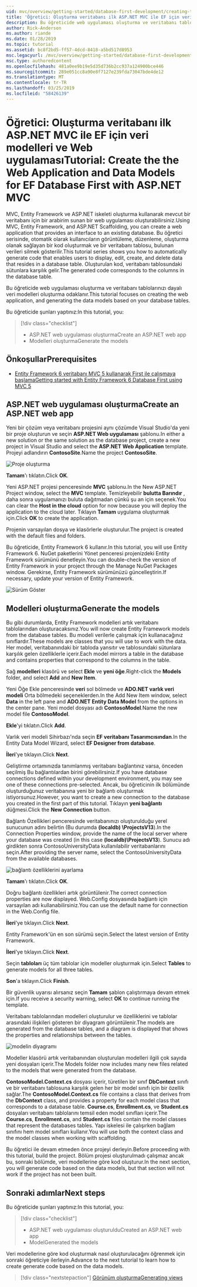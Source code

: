 ```yaml
---
uid: mvc/overview/getting-started/database-first-development/creating-the-web-application
title: 'Öğretici: Oluşturma veritabanı ilk ASP.NET MVC ile EF için veri modelleri ve Web uygulaması'
description: Bu öğreticide web uygulaması oluşturma ve veritabanı tablolarınızı dayalı veri modelleri oluşturma odaklanır.
author: Rick-Anderson
ms.author: riande
ms.date: 01/28/2019
ms.topic: tutorial
ms.assetid: bc8f2bd5-ff57-4dcd-8418-a5bd517d8953
msc.legacyurl: /mvc/overview/getting-started/database-first-development/creating-the-web-application
msc.type: authoredcontent
ms.openlocfilehash: 481a0ee9b19e5d35d736b2cc937a124900bce446
ms.sourcegitcommit: 289e051cc8a90e8f7127e239fda73047bde4de12
ms.translationtype: MT
ms.contentlocale: tr-TR
ms.lasthandoff: 03/25/2019
ms.locfileid: "58426139"
---
```

# <a name="tutorial-create-the-the-web-application-and-data-models-for-ef-database-first-with-aspnet-mvc"></a><span data-ttu-id="bd365-103">Öğretici: Oluşturma veritabanı ilk ASP.NET MVC ile EF için veri modelleri ve Web uygulaması</span><span class="sxs-lookup"><span data-stu-id="bd365-103">Tutorial: Create the the Web Application and Data Models for EF Database First with ASP.NET MVC</span></span>

 <span data-ttu-id="bd365-104">MVC, Entity Framework ve ASP.NET iskeleti oluşturma kullanarak mevcut bir veritabanı için bir arabirim sunan bir web uygulaması oluşturabilirsiniz.</span><span class="sxs-lookup"><span data-stu-id="bd365-104">Using MVC, Entity Framework, and ASP.NET Scaffolding, you can create a web application that provides an interface to an existing database.</span></span> <span data-ttu-id="bd365-105">Bu öğretici serisinde, otomatik olarak kullanıcıların görüntüleme, düzenleme, oluşturma olanak sağlayan bir kod oluşturmak ve bir veritabanı tablosu, bulunan verileri silmek gösterilir.</span><span class="sxs-lookup"><span data-stu-id="bd365-105">This tutorial series shows you how to automatically generate code that enables users to display, edit, create, and delete data that resides in a database table.</span></span> <span data-ttu-id="bd365-106">Oluşturulan kod, veritabanı tablosundaki sütunlara karşılık gelir.</span><span class="sxs-lookup"><span data-stu-id="bd365-106">The generated code corresponds to the columns in the database table.</span></span>

<span data-ttu-id="bd365-107">Bu öğreticide web uygulaması oluşturma ve veritabanı tablolarınızı dayalı veri modelleri oluşturma odaklanır.</span><span class="sxs-lookup"><span data-stu-id="bd365-107">This tutorial focuses on creating the web application, and generating the data models based on your database tables.</span></span>

<span data-ttu-id="bd365-108">Bu öğreticide şunları yaptınız:</span><span class="sxs-lookup"><span data-stu-id="bd365-108">In this tutorial, you:</span></span>

> [!div class="checklist"]
> * <span data-ttu-id="bd365-109">ASP.NET web uygulaması oluşturma</span><span class="sxs-lookup"><span data-stu-id="bd365-109">Create an ASP.NET web app</span></span>
> * <span data-ttu-id="bd365-110">Modelleri oluşturma</span><span class="sxs-lookup"><span data-stu-id="bd365-110">Generate the models</span></span>

## <a name="prerequisites"></a><span data-ttu-id="bd365-111">Önkoşullar</span><span class="sxs-lookup"><span data-stu-id="bd365-111">Prerequisites</span></span>

* [<span data-ttu-id="bd365-112">Entity Framework 6 veritabanı MVC 5 kullanarak First ile çalışmaya başlama</span><span class="sxs-lookup"><span data-stu-id="bd365-112">Getting started with Entity Framework 6 Database First using MVC 5</span></span>](setting-up-database.md)

## <a name="create-an-aspnet-web-app"></a><span data-ttu-id="bd365-113">ASP.NET web uygulaması oluşturma</span><span class="sxs-lookup"><span data-stu-id="bd365-113">Create an ASP.NET web app</span></span>

<span data-ttu-id="bd365-114">Yeni bir çözüm veya veritabanı projesini aynı çözümde Visual Studio'da yeni bir proje oluşturun ve seçin **ASP.NET Web uygulaması** şablonu.</span><span class="sxs-lookup"><span data-stu-id="bd365-114">In either a new solution or the same solution as the database project, create a new project in Visual Studio and select the **ASP.NET Web Application** template.</span></span> <span data-ttu-id="bd365-115">Projeyi adlandırın **ContosoSite**.</span><span class="sxs-lookup"><span data-stu-id="bd365-115">Name the project **ContosoSite**.</span></span>

![Proje oluşturma](creating-the-web-application/_static/image1.png)

<span data-ttu-id="bd365-117">**Tamam**'ı tıklatın.</span><span class="sxs-lookup"><span data-stu-id="bd365-117">Click **OK**.</span></span>

<span data-ttu-id="bd365-118">Yeni ASP.NET projesi penceresinde **MVC** şablonu.</span><span class="sxs-lookup"><span data-stu-id="bd365-118">In the New ASP.NET Project window, select the **MVC** template.</span></span> <span data-ttu-id="bd365-119">Temizleyebilir **bulutta Barındır** , daha sonra uygulamanızı buluta dağıtmadan çünkü şu an için seçenek.</span><span class="sxs-lookup"><span data-stu-id="bd365-119">You can clear the **Host in the cloud** option for now because you will deploy the application to the cloud later.</span></span> <span data-ttu-id="bd365-120">Tıklayın **Tamam** uygulama oluşturmak için.</span><span class="sxs-lookup"><span data-stu-id="bd365-120">Click **OK** to create the application.</span></span>

<span data-ttu-id="bd365-121">Projenin varsayılan dosya ve klasörlerle oluşturulur.</span><span class="sxs-lookup"><span data-stu-id="bd365-121">The project is created with the default files and folders.</span></span>

<span data-ttu-id="bd365-122">Bu öğreticide, Entity Framework 6 kullanır.</span><span class="sxs-lookup"><span data-stu-id="bd365-122">In this tutorial, you will use Entity Framework 6.</span></span> <span data-ttu-id="bd365-123">NuGet paketlerini Yönet penceresi projenizdeki Entity Framework sürümünü denetleyin.</span><span class="sxs-lookup"><span data-stu-id="bd365-123">You can double-check the version of Entity Framework in your project through the Manage NuGet Packages window.</span></span> <span data-ttu-id="bd365-124">Gerekirse, Entity Framework sürümünüzü güncelleştirin.</span><span class="sxs-lookup"><span data-stu-id="bd365-124">If necessary, update your version of Entity Framework.</span></span>

![Sürüm Göster](creating-the-web-application/_static/image3.png)

## <a name="generate-the-models"></a><span data-ttu-id="bd365-126">Modelleri oluşturma</span><span class="sxs-lookup"><span data-stu-id="bd365-126">Generate the models</span></span>

<span data-ttu-id="bd365-127">Bu gibi durumlarda, Entity Framework modelleri artık veritabanı tablolarından oluşturacaksınız.</span><span class="sxs-lookup"><span data-stu-id="bd365-127">You will now create Entity Framework models from the database tables.</span></span> <span data-ttu-id="bd365-128">Bu modeli verilerle çalışmak için kullanacağınız sınıflardır.</span><span class="sxs-lookup"><span data-stu-id="bd365-128">These models are classes that you will use to work with the data.</span></span> <span data-ttu-id="bd365-129">Her model, veritabanındaki bir tabloda yansıtır ve tablosundaki sütunlara karşılık gelen özelliklerle içerir.</span><span class="sxs-lookup"><span data-stu-id="bd365-129">Each model mirrors a table in the database and contains properties that correspond to the columns in the table.</span></span>

<span data-ttu-id="bd365-130">Sağ **modelleri** klasörü ve select **Ekle** ve **yeni öğe**.</span><span class="sxs-lookup"><span data-stu-id="bd365-130">Right-click the **Models** folder, and select **Add** and **New Item**.</span></span>

<span data-ttu-id="bd365-131">Yeni Öğe Ekle penceresinde **veri** sol bölmede ve **ADO.NET varlık veri modeli** Orta bölmedeki seçeneklerden.</span><span class="sxs-lookup"><span data-stu-id="bd365-131">In the Add New Item window, select **Data** in the left pane and **ADO.NET Entity Data Model** from the options in the center pane.</span></span> <span data-ttu-id="bd365-132">Yeni model dosyası adı **ContosoModel**.</span><span class="sxs-lookup"><span data-stu-id="bd365-132">Name the new model file **ContosoModel**.</span></span>

<span data-ttu-id="bd365-133">**Ekle**'yi tıklatın.</span><span class="sxs-lookup"><span data-stu-id="bd365-133">Click **Add**.</span></span>

<span data-ttu-id="bd365-134">Varlık veri modeli Sihirbazı'nda seçin **EF veritabanı Tasarımcısından**.</span><span class="sxs-lookup"><span data-stu-id="bd365-134">In the Entity Data Model Wizard, select **EF Designer from database**.</span></span>

<span data-ttu-id="bd365-135">**İleri**'ye tıklayın.</span><span class="sxs-lookup"><span data-stu-id="bd365-135">Click **Next**.</span></span>

<span data-ttu-id="bd365-136">Geliştirme ortamınızda tanımlanmış veritabanı bağlantınız varsa, önceden seçilmiş Bu bağlantılardan birini görebilirsiniz.</span><span class="sxs-lookup"><span data-stu-id="bd365-136">If you have database connections defined within your development environment, you may see one of these connections pre-selected.</span></span> <span data-ttu-id="bd365-137">Ancak, bu öğreticinin ilk bölümünde oluşturduğunuz veritabanına yeni bir bağlantı oluşturmak istiyorsunuz.</span><span class="sxs-lookup"><span data-stu-id="bd365-137">However, you want to create a new connection to the database you created in the first part of this tutorial.</span></span> <span data-ttu-id="bd365-138">Tıklayın **yeni bağlantı** düğmesi.</span><span class="sxs-lookup"><span data-stu-id="bd365-138">Click the **New Connection** button.</span></span>

<span data-ttu-id="bd365-139">Bağlantı Özellikleri penceresinde veritabanınızı oluşturulduğu yerel sunucunun adını belirtin (Bu durumda **(localdb) \ProjectsV13**).</span><span class="sxs-lookup"><span data-stu-id="bd365-139">In the Connection Properties window, provide the name of the local server where your database was created (in this case **(localdb)\ProjectsV13**).</span></span> <span data-ttu-id="bd365-140">Sunucu adı girdikten sonra ContosoUniversityData kullanılabilir veritabanlarını seçin.</span><span class="sxs-lookup"><span data-stu-id="bd365-140">After providing the server name, select the ContosoUniversityData from the available databases.</span></span>

![bağlantı özelliklerini ayarlama](creating-the-web-application/_static/image8.png)

<span data-ttu-id="bd365-142">**Tamam**'ı tıklatın.</span><span class="sxs-lookup"><span data-stu-id="bd365-142">Click **OK**.</span></span>

<span data-ttu-id="bd365-143">Doğru bağlantı özellikleri artık görüntülenir.</span><span class="sxs-lookup"><span data-stu-id="bd365-143">The correct connection properties are now displayed.</span></span> <span data-ttu-id="bd365-144">Web.Config dosyasında bağlantı için varsayılan adı kullanabilirsiniz.</span><span class="sxs-lookup"><span data-stu-id="bd365-144">You can use the default name for connection in the Web.Config file.</span></span>

<span data-ttu-id="bd365-145">**İleri**'ye tıklayın.</span><span class="sxs-lookup"><span data-stu-id="bd365-145">Click **Next**.</span></span>

<span data-ttu-id="bd365-146">Entity Framework'ün en son sürümü seçin.</span><span class="sxs-lookup"><span data-stu-id="bd365-146">Select the latest version of Entity Framework.</span></span>

<span data-ttu-id="bd365-147">**İleri**'ye tıklayın.</span><span class="sxs-lookup"><span data-stu-id="bd365-147">Click **Next**.</span></span>

<span data-ttu-id="bd365-148">Seçin **tabloları** üç tüm tablolar için modeller oluşturmak için.</span><span class="sxs-lookup"><span data-stu-id="bd365-148">Select **Tables** to generate models for all three tables.</span></span>

<span data-ttu-id="bd365-149">**Son**'a tıklayın.</span><span class="sxs-lookup"><span data-stu-id="bd365-149">Click **Finish**.</span></span>

<span data-ttu-id="bd365-150">Bir güvenlik uyarısı alırsanız seçin **Tamam** şablon çalıştırmaya devam etmek için.</span><span class="sxs-lookup"><span data-stu-id="bd365-150">If you receive a security warning, select **OK** to continue running the template.</span></span>

<span data-ttu-id="bd365-151">Veritabanı tablolarından modelleri oluşturulur ve özelliklerini ve tablolar arasındaki ilişkileri gösteren bir diyagram görüntülenir.</span><span class="sxs-lookup"><span data-stu-id="bd365-151">The models are generated from the database tables, and a diagram is displayed that shows the properties and relationships between the tables.</span></span>

![modelin diyagramı](creating-the-web-application/_static/image11.png)

<span data-ttu-id="bd365-153">Modeller klasörü artık veritabanından oluşturulan modelleri ilgili çok sayıda yeni dosyaları içerir.</span><span class="sxs-lookup"><span data-stu-id="bd365-153">The Models folder now includes many new files related to the models that were generated from the database.</span></span>

<span data-ttu-id="bd365-154">**ContosoModel.Context.cs** dosyası içerir, türetilen bir sınıf **DbContext** sınıfı ve bir veritabanı tablosuna karşılık gelen her bir model sınıfı için bir özellik sağlar.</span><span class="sxs-lookup"><span data-stu-id="bd365-154">The **ContosoModel.Context.cs** file contains a class that derives from the **DbContext** class, and provides a property for each model class that corresponds to a database table.</span></span> <span data-ttu-id="bd365-155">**Course.cs**, **Enrollment.cs**, ve **Student.cs** dosyaları veritabanı tablolarını temsil eden model sınıfları içerir.</span><span class="sxs-lookup"><span data-stu-id="bd365-155">The **Course.cs**, **Enrollment.cs**, and **Student.cs** files contain the model classes that represent the databases tables.</span></span> <span data-ttu-id="bd365-156">Yapı iskelesi ile çalışırken bağlam sınıfını hem model sınıfları kullanır.</span><span class="sxs-lookup"><span data-stu-id="bd365-156">You will use both the context class and the model classes when working with scaffolding.</span></span>

<span data-ttu-id="bd365-157">Bu öğretici ile devam etmeden önce projeyi derleyin.</span><span class="sxs-lookup"><span data-stu-id="bd365-157">Before proceeding with this tutorial, build the project.</span></span> <span data-ttu-id="bd365-158">Bölüm projesi oluşturulmadı çalışmaz ancak bu, sonraki bölümde, veri modellerine göre kod oluşturur.</span><span class="sxs-lookup"><span data-stu-id="bd365-158">In the next section, you will generate code based on the data models, but that section will not work if the project has not been built.</span></span>

## <a name="next-steps"></a><span data-ttu-id="bd365-159">Sonraki adımlar</span><span class="sxs-lookup"><span data-stu-id="bd365-159">Next steps</span></span>

<span data-ttu-id="bd365-160">Bu öğreticide şunları yaptınız:</span><span class="sxs-lookup"><span data-stu-id="bd365-160">In this tutorial, you:</span></span>

> [!div class="checklist"]
> * <span data-ttu-id="bd365-161">ASP.NET web uygulaması oluşturuldu</span><span class="sxs-lookup"><span data-stu-id="bd365-161">Created an ASP.NET web app</span></span>
> * <span data-ttu-id="bd365-162">Model</span><span class="sxs-lookup"><span data-stu-id="bd365-162">Generated the models</span></span>

<span data-ttu-id="bd365-163">Veri modellerine göre kod oluşturmak nasıl oluşturulacağını öğrenmek için sonraki öğreticiye ilerleyin.</span><span class="sxs-lookup"><span data-stu-id="bd365-163">Advance to the next tutorial to learn how to create generate code based on the data models.</span></span>
> [!div class="nextstepaction"]
> [<span data-ttu-id="bd365-164">Görünüm oluşturma</span><span class="sxs-lookup"><span data-stu-id="bd365-164">Generating views</span></span>](generating-views.md)
